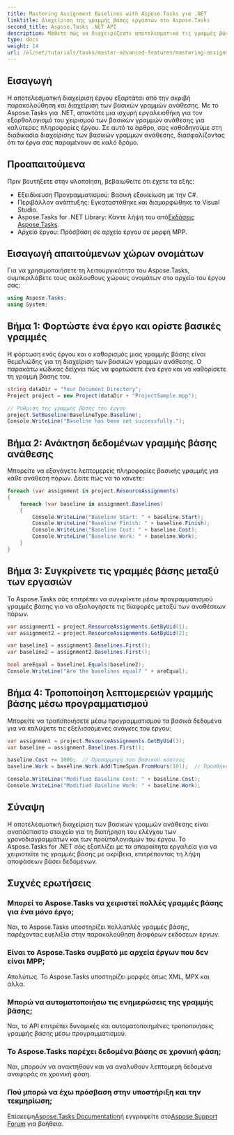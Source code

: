 ```yaml
---
title: Mastering Assignment Baselines with Aspose.Tasks για .NET
linktitle: Διαχείριση της γραμμής βάσης εργασιών στο Aspose.Tasks
second_title: Aspose.Tasks .NET API
description: Μάθετε πώς να διαχειρίζεστε αποτελεσματικά τις γραμμές βάσης ανάθεσης χρησιμοποιώντας το Aspose.Tasks για .NET. Αυτός ο οδηγός βήμα προς βήμα καλύπτει τη φόρτωση έργων, τον ορισμό γραμμών βάσης, την ανάκτηση δεδομένων, τη σύγκριση γραμμών βάσης και πολλά άλλα για τη βελτιστοποίηση των ροών εργασιών διαχείρισης έργων.
type: docs
weight: 14
url: /el/net/tutorials/tasks/master-advanced-features/mastering-assignment-baseline/
---
```

## Εισαγωγή

Η αποτελεσματική διαχείριση έργου εξαρτάται από την ακριβή παρακολούθηση και διαχείριση των βασικών γραμμών ανάθεσης. Με το Aspose.Tasks για .NET, αποκτάτε μια ισχυρή εργαλειοθήκη για τον εξορθολογισμό του χειρισμού των βασικών γραμμών ανάθεσης για καλύτερες πληροφορίες έργου. Σε αυτό το άρθρο, σας καθοδηγούμε στη διαδικασία διαχείρισης των βασικών γραμμών ανάθεσης, διασφαλίζοντας ότι τα έργα σας παραμένουν σε καλό δρόμο.

## Προαπαιτούμενα

Πριν βουτήξετε στην υλοποίηση, βεβαιωθείτε ότι έχετε τα εξής:

- Εξειδίκευση Προγραμματισμού: Βασική εξοικείωση με την C#.
- Περιβάλλον ανάπτυξης: Εγκαταστάθηκε και διαμορφώθηκε το Visual Studio.
-  Aspose.Tasks for .NET Library: Κάντε λήψη του από[Εκδόσεις Aspose.Tasks](https://releases.aspose.com/tasks/net/).
- Αρχείο έργου: Πρόσβαση σε αρχείο έργου σε μορφή MPP.

## Εισαγωγή απαιτούμενων χώρων ονομάτων

Για να χρησιμοποιήσετε τη λειτουργικότητα του Aspose.Tasks, συμπεριλάβετε τους ακόλουθους χώρους ονομάτων στο αρχείο του έργου σας:

```csharp
using Aspose.Tasks;
using System;
```

## Βήμα 1: Φορτώστε ένα έργο και ορίστε βασικές γραμμές

Η φόρτωση ενός έργου και ο καθορισμός μιας γραμμής βάσης είναι θεμελιώδης για τη διαχείριση των βασικών γραμμών ανάθεσης. Ο παρακάτω κώδικας δείχνει πώς να φορτώσετε ένα έργο και να καθορίσετε τη γραμμή βάσης του.

```csharp
string dataDir = "Your Document Directory";
Project project = new Project(dataDir + "ProjectSample.mpp");

// Ρύθμιση της γραμμής βάσης του έργου
project.SetBaseline(BaselineType.Baseline);
Console.WriteLine("Baseline has been set successfully.");
```

## Βήμα 2: Ανάκτηση δεδομένων γραμμής βάσης ανάθεσης

Μπορείτε να εξαγάγετε λεπτομερείς πληροφορίες βασικής γραμμής για κάθε ανάθεση πόρων. Δείτε πώς να το κάνετε:

```csharp
foreach (var assignment in project.ResourceAssignments)
{
    foreach (var baseline in assignment.Baselines)
    {
        Console.WriteLine("Baseline Start: " + baseline.Start);
        Console.WriteLine("Baseline Finish: " + baseline.Finish);
        Console.WriteLine("Baseline Cost: " + baseline.Cost);
        Console.WriteLine("Baseline Work: " + baseline.Work);
    }
}
```

## Βήμα 3: Συγκρίνετε τις γραμμές βάσης μεταξύ των εργασιών

Το Aspose.Tasks σάς επιτρέπει να συγκρίνετε μέσω προγραμματισμού γραμμές βάσης για να αξιολογήσετε τις διαφορές μεταξύ των αναθέσεων πόρων.

```csharp
var assignment1 = project.ResourceAssignments.GetByUid(1);
var assignment2 = project.ResourceAssignments.GetByUid(2);

var baseline1 = assignment1.Baselines.First();
var baseline2 = assignment2.Baselines.First();

bool areEqual = baseline1.Equals(baseline2);
Console.WriteLine("Are the baselines equal? " + areEqual);
```

## Βήμα 4: Τροποποίηση λεπτομερειών γραμμής βάσης μέσω προγραμματισμού

Μπορείτε να τροποποιήσετε μέσω προγραμματισμού τα βασικά δεδομένα για να καλύψετε τις εξελισσόμενες ανάγκες του έργου:

```csharp
var assignment = project.ResourceAssignments.GetByUid(3);
var baseline = assignment.Baselines.First();

baseline.Cost += 1000;  // Προσαρμογή του βασικού κόστους
baseline.Work = baseline.Work.Add(TimeSpan.FromHours(10));  // Προσθήκη ωρών εργασίας

Console.WriteLine("Modified Baseline Cost: " + baseline.Cost);
Console.WriteLine("Modified Baseline Work: " + baseline.Work);
```

## Σύναψη

Η αποτελεσματική διαχείριση των βασικών γραμμών ανάθεσης είναι αναπόσπαστο στοιχείο για τη διατήρηση του ελέγχου των χρονοδιαγραμμάτων και των προϋπολογισμών του έργου. Το Aspose.Tasks for .NET σάς εξοπλίζει με τα απαραίτητα εργαλεία για να χειριστείτε τις γραμμές βάσης με ακρίβεια, επιτρέποντας τη λήψη αποφάσεων βάσει δεδομένων.

## Συχνές ερωτήσεις

### Μπορεί το Aspose.Tasks να χειριστεί πολλές γραμμές βάσης για ένα μόνο έργο;  
Ναι, το Aspose.Tasks υποστηρίζει πολλαπλές γραμμές βάσης, παρέχοντας ευελιξία στην παρακολούθηση διαφόρων εκδόσεων έργων.

### Είναι το Aspose.Tasks συμβατό με αρχεία έργων που δεν είναι MPP;  
Απολύτως. Το Aspose.Tasks υποστηρίζει μορφές όπως XML, MPX και άλλα.

### Μπορώ να αυτοματοποιήσω τις ενημερώσεις της γραμμής βάσης;  
Ναι, το API επιτρέπει δυναμικές και αυτοματοποιημένες τροποποιήσεις γραμμής βάσης μέσω προγραμματισμού.

### Το Aspose.Tasks παρέχει δεδομένα βάσης σε χρονική φάση;  
Ναι, μπορούν να ανακτηθούν και να αναλυθούν λεπτομερή δεδομένα αναφοράς σε χρονική φάση.

### Πού μπορώ να έχω πρόσβαση στην υποστήριξη και την τεκμηρίωση;  
 Επίσκεψη[Aspose.Tasks Documentation](https://reference.aspose.com/words/net/)ή εγγραφείτε στο[Aspose Support Forum](https://forum.aspose.com/c/words/8) για βοήθεια. 
